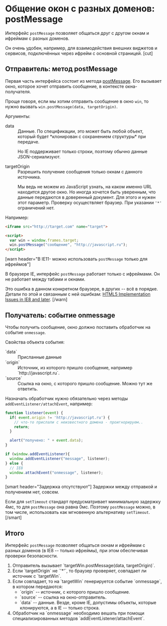 # Общение окон с разных доменов: postMessage 

Интерфейс `postMessage` позволяет общаться друг с другом окнам и ифреймам с разных доменов.

Он очень удобен, например, для взаимодействия внешних виджетов и сервисов, подключённых через ифрейм с основной страницей.
[cut]

## Отправитель: метод postMessage

Первая часть интерфейса состоит из метода [postMessage](https://developer.mozilla.org/en-US/docs/Web/API/Window.postMessage). Его вызывает окно, которое хочет отправить сообщение, в контексте окна-получателя.

Проще говоря, если мы хотим отправить сообщение в окно `win`, то нужно вызвать `win.postMessage(data, targetOrigin)`.

Аргументы:

<dl>
<dt>data</dt>
<dd>Данные. По спецификации, это может быть любой объект, который будет *клонирован с сохранением структуры* при передаче. 

Но IE поддерживает только строки, поэтому обычно данные JSON-сериализуют.</dd>
<dt>targetOrigin</dt>
<dd>Разрешить получение сообщения только окнам с данного источника. 

Мы ведь не можем из JavaScript узнать, на каком именно URL находится другое окно. Но иногда хочется быть уверенным, что данные передаются в доверенный документ. Для этого и нужен этот параметр. Проверку осуществляет браузер. При указании `'*'` ограничений нет.</dd>
</dl>

Например:
```html
<iframe src="http://target.com" name="target">

<script>
  var win = window.frames.target;
  win.postMessage("сообщение", "http://javascript.ru");
</script>
```


[warn header="В IE11- можно использовать `postMessage` только для ифреймов"]

В браузере IE, интерфейс `postMessage` работает только с ифреймами. Он не работает между табами и окнами. 

Это ошибка в данном конкретном браузере, в других -- всё в порядке. Детали по этой и связанным с ней ошибкам: [HTML5 Implementation Issues in IE8 and later](http://blogs.msdn.com/b/ieinternals/archive/2009/09/16/bugs-in-ie8-support-for-html5-postmessage-sessionstorage-and-localstorage.aspx).
[/warn]

## Получатель: событие onmessage

Чтобы получить сообщение, окно должно поставить обработчик на событие `onmessage`.

Свойства объекта события:
<dl>
<dt>`data`</dt>
<dd>Присланные данные</dd>
<dt>`origin`</dt>
<dd>Источник, из которого пришло сообщение, например `http://javascript.ru`.</dd>
<dt>`source`</dt>
<dd>Ссылка на окно, с которого пришло сообщение. Можно тут же ответить.</dd>
</dl>

Назначать обработчик нужно обязательно через методы `addEventListener/attachEvent`, например:

```js
function listener(event) {
  if( event.origin != 'http://javascript.ru') { 
    // что-то прислали с неизвестного домена - проигнорируем..    
    return;
  }

  alert("получено: " + event.data);
}

if (window.addEventListener){
  window.addEventListener("message", listener);
} else {
  // IE8
  window.attachEvent("onmessage", listener);
}
```

[smart header="Задержка отсутствуют"]
Задержки между отправкой и получением нет, совсем.

Если для `setTimeout` стандарт предусматривает минимальную задержку 4мс, то для `postMessage` она равна 0мс.
Поэтому `postMessage` можно, в том числе, использовать как мгновенную альтернативу `setTimeout`.
[/smart]

## Итого

Интерфейс `postMessage` позволяет общаться окнам и ифреймам с разных доменов (в IE8 -- только ифреймы), при этом обеспечивая проверки безопасности.

<ol>
<li>Отправитель вызывает `targetWin.postMessage(data, targetOrigin)`.</li>
<li>Если `targetOrigin` не `'*'`, то браузер проверяет, совпадает ли источник с `targetWin`.</li>
<li>Если совпадает, то на `targetWin` генерируется событие `onmessage`, в котором передаются:
<ul>
<li>`origin` -- источник, с которого пришло сообщение.</li>
<li>`source` -- ссылка на окно-отправитель.</li>
<li>`data` -- данные. Везде, кроме IE, допустимы объекты, которые клонируются, а в IE -- только строка.</li>
</ul>
</li>
<li>Обработчик на `onmessage` необходимо вешать при помощи специализированных методов `addEventListener/attachEvent`.</li>
</ol>
